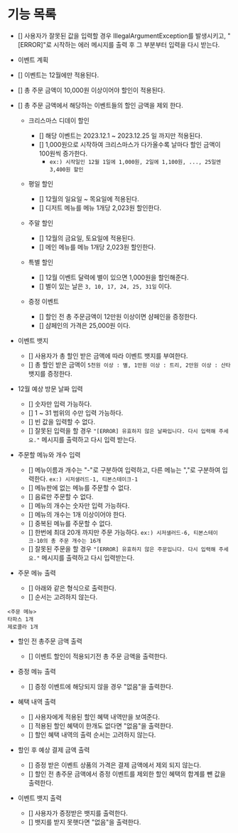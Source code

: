 # 기능 목록

- [] 사용자가 잘못된 값을 입력할 경우 IllegalArgumentException를 발생시키고,
    "[ERROR]"로 시작하는 에러 메시지를 출력 후 그 부분부터 입력을 다시 받는다.

- 이벤트 계획
- [] 이벤트는 12월에만 적용된다.
- [] 총 주문 금액이 10,000원 이상이어야 할인이 적용된다.
- [] 총 주문 금액에서 해당하는 이벤트들의 할인 금액을 제외 한다.
  - 크리스마스 디데이 할인
    - [] 해당 이벤트는 2023.12.1 ~ 2023.12.25 일 까지만 적용된다.
    - [] 1,000원으로 시작하여 크리스마스가 다가올수록 날마다 할인 금액이 100원씩 증가한다.
      - `ex:) 시작일인 12월 1일에 1,000원, 2일에 1,100원, ..., 25일엔 3,400원 할인`

  - 평일 할인
    - [] 12월의 일요일 ~ 목요일에 적용된다.
    - [] 디저트 메뉴를 메뉴 1개당 2,023원 할인한다.

  - 주말 할인
    - [] 12월의 금요일, 토요일에 적용된다.
    - [] 메인 메뉴를 메뉴 1개당 2,023원 할인한다.

  - 특별 할인
    - [] 12월 이벤트 달력에 별이 있으면 1,000원을 할인해준다.
    - [] 별이 있는 날은 `3, 10, 17, 24, 25, 31일` 이다.

  - 증정 이벤트
    - [] 할인 전 총 주문금액이 12만원 이상이면 샴페인을 증정한다.
    - [] 샴페인의 가격은 25,000원 이다.
 
- 이벤트 뱃지
  - [] 사용자가 총 할인 받은 금액에 따라 이벤트 뱃지를 부여한다.
  - [] 총 할인 받은 금액이 `5천원 이상 : 별, 1만원 이상 : 트리, 2만원 이상 : 산타` 뱃지를 증정한다.

- 12월 예상 방문 날짜 입력
  - [] 숫자만 입력 가능하다.
  - [] 1 ~ 31 범위의 수만 입력 가능하다.
  - [] 빈 값을 입력할 수 없다.
  - [] 잘못된 입력을 할 경우 `"[ERROR] 유효하지 않은 날짜입니다. 다시 입력해 주세요."` 메시지를 출력하고 다시 입력 받는다.

- 주문할 메뉴와 개수 입력
  - [] 메뉴이름과 개수는 "-"로 구분하여 입력하고, 다른 메뉴는 ","로 구분하여 입력한다. `ex:) 시저샐러드-1, 티본스테이크-1`
  - [] 메뉴판에 없는 메뉴를 주문할 수 없다.
  - [] 음료만 주문할 수 없다.
  - [] 메뉴의 개수는 숫자만 입력 가능하다.
  - [] 메뉴의 개수는 1개 이상이어야 한다.
  - [] 중복된 메뉴를 주문할 수 없다.
  - [] 한번에 최대 20개 까지만 주문 가능하다. `ex:) 시저샐러드-6, 티본스테이크-10의 총 주문 개수는 16개`
  - [] 잘못된 주문을 할 경우 `"[ERROR] 유효하지 않은 주문입니다. 다시 입력해 주세요."` 메시지를 출력하고 다시 입력받는다.

- 주문 메뉴 출력
  - [] 아래와 같은 형식으로 출력한다.
  - [] 순서는 고려하지 않는다.
```agsl
<주문 메뉴>
타파스 1개
제로콜라 1개
```

- 할인 전 총주문 금액 출력
  - [] 이벤트 할인이 적용되기전 총 주문 금액을 출력한다.

- 증정 메뉴 출력
  - [] 증정 이벤트에 해당되지 않을 경우 "없음"을 출력한다.

- 혜택 내역 출력
  - [] 사용자에게 적용된 할인 혜택 내역만을 보여준다.
  - [] 적용된 할인 혜택이 한개도 없다면 "없음"을 출력한다.
  - [] 할인 혜택 내역의 출력 순서는 고려하지 않는다.

- 할인 후 예상 결제 금액 출력
  - [] 증정 받은 이벤트 상품의 가격은 결제 금액에서 제외 되지 않는다.
  - [] 할인 전 총주문 금액에서 증정 이벤트를 제외한 할인 혜택의 합계를 뺀 값을 출력한다. 

- 이벤트 뱃지 출력
  - [] 사용자가 증정받은 뱃지를 출력한다.
  - [] 뱃지를 받지 못햇다면 "없음"을 출력한다.